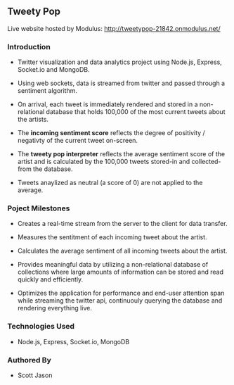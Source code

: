 ## Tweety Pop

Live website hosted by Modulus: http://tweetypop-21842.onmodulus.net/

### Introduction

- Twitter visualization and data analytics project using Node.js, Express, Socket.io and MongoDB.

- Using web sockets, data is streamed from twitter and passed through a sentiment algorithm.

- On arrival, each tweet is immediately rendered and stored in a non-relational database that holds 100,000 of the most current tweets about the artists.

- The **incoming sentiment score** reflects the degree of positivity / negativty of the current tweet on-screen.

- The **tweety pop interpreter** reflects the average sentiment score of the artist and is calculated by the 100,000 tweets stored-in and collected-from the database.

- Tweets anaylized as neutral (a score of 0) are not applied to the average.

### Poject Milestones

- Creates a real-time stream from the server to the client for data transfer.

- Measures the sentitment of each incoming tweet about the artist.

- Calculates the average sentiment of all incoming tweets about the artist.

- Provides meaningful data by utilizing a non-relational database of collections where large amounts of information can be stored and read quickly and efficiently.

- Optimizes the application for performance and end-user attention span while streaming the twitter api, continuouly querying the database and rendering everything live.

### Technologies Used

- Node.js, Express, Socket.io, MongoDB

### Authored By
- Scott Jason
